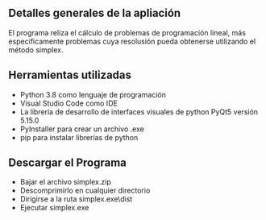 ## Detalles generales de la apliación
El programa reliza el cálculo de problemas de programación lineal, más especificamente problemas cuya resolusión 
pueda obtenerse utilizando el método simplex.

## Herramientas utilizadas
* Python 3.8 como lenguaje de programación
* Visual Studio Code como IDE
* La librería de desarrollo de interfaces visuales de python PyQt5 versión 5.15.0
* PyInstaller para crear un archivo .exe
* pip para instalar librerías de python

## Descargar el Programa
* Bajar el archivo simplex.zip
* Descomprimirlo en cualquier directorio
* Dirigirse a la ruta simplex.exe\dist
* Ejecutar simplex.exe